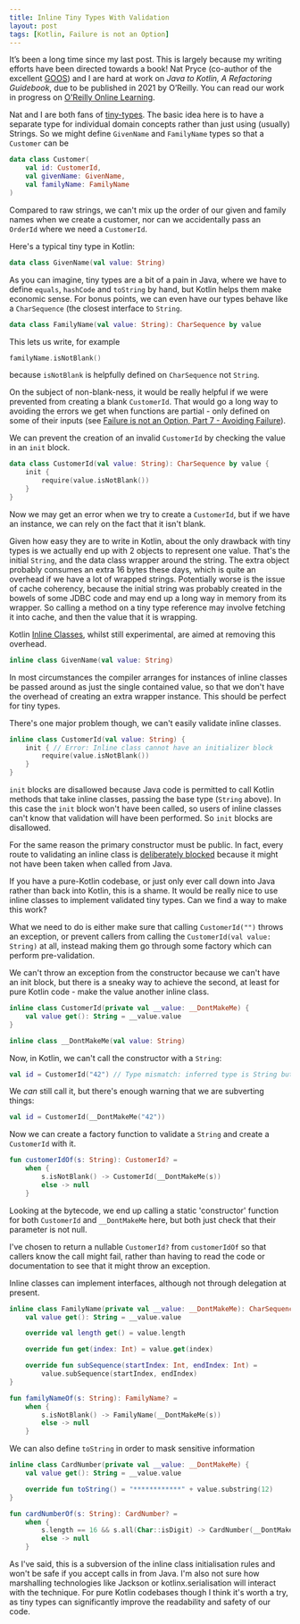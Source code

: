 ```yaml
---
title: Inline Tiny Types With Validation
layout: post
tags: [Kotlin, Failure is not an Option]
---
```


It’s been a long time since my last post.
This is largely because my writing efforts have been directed towards a book!
Nat Pryce (co-author of the excellent [GOOS](http://www.growing-object-oriented-software.com/)) and I are hard at work on _Java to Kotlin, A Refactoring Guidebook_, due to be published in 2021 by O’Reilly.
You can read our work in progress on [O'Reilly Online Learning](https://www.oreilly.com/library/view/java-to-kotlin/).

Nat and I are both fans of [tiny-types](https://darrenhobbs.com/2007/04/11/tiny-types/).
The basic idea here is to have a separate type for individual domain concepts rather than just using (usually) Strings. So we might define `GivenName` and `FamilyName` types so that a `Customer` can be

```kotlin
data class Customer(
    val id: CustomerId,
    val givenName: GivenName,
    val familyName: FamilyName
)
```


Compared to raw strings, we can't mix up the order of our given and family names when we create a customer, nor can we accidentally pass an `OrderId` where we need a `CustomerId`.

Here's a typical tiny type in Kotlin:

```kotlin
data class GivenName(val value: String)
```

As you can imagine, tiny types are a bit of a pain in Java, where we have to define `equals`, `hashCode` and `toString` by hand, but Kotlin helps them make economic sense.
For bonus points, we can even have our types behave like a `CharSequence` (the closest interface to `String`.

```kotlin
data class FamilyName(val value: String): CharSequence by value
```

This lets us write, for example

```kotlin
familyName.isNotBlank()
```

because `isNotBlank` is helpfully defined on `CharSequence` not `String`.

On the subject of non-blank-ness, it would be really helpful if we were prevented from creating a blank `CustomerId`.
That would go a long way to avoiding the errors we get when functions are partial - only defined on some of their inputs (see [Failure is not an Option, Part 7 - Avoiding Failure](failure-is-not-an-option-part-7.html)).

We can prevent the creation of an invalid `CustomerId` by checking the value in an `init` block.

```kotlin
data class CustomerId(val value: String): CharSequence by value {
    init {
        require(value.isNotBlank())
    }
}
```

Now we may get an error when we try to create a `CustomerId`, but if we have an instance, we can rely on the fact that it isn't blank.

Given how easy they are to write in Kotlin, about the only drawback with tiny types is we actually end up with 2 objects to represent one value.
That's the initial `String`, and the data class wrapper around the string.
The extra object probably consumes an extra 16 bytes these days, which is quite an overhead if we have a lot of wrapped strings.
Potentially worse is the issue of cache coherency, because the initial string was probably created in the bowels of some JDBC code and may end up a long way in memory from its wrapper.
So calling a method on a tiny type reference may involve fetching it into cache, and then the value that it is wrapping.

Kotlin [Inline Classes](https://kotlinlang.org/docs/reference/inline-classes.html), whilst still experimental, are aimed at removing this overhead.

```kotlin
inline class GivenName(val value: String)
```

In most circumstances the compiler arranges for instances of inline classes be passed around as just the single contained value, so that we don't have the overhead of creating an extra wrapper instance.
This should be perfect for tiny types.

There's one major problem though, we can't easily validate inline classes.

```kotlin
inline class CustomerId(val value: String) {
    init { // Error: Inline class cannot have an initializer block
        require(value.isNotBlank())
    }
}
```

`init` blocks are disallowed because Java code is permitted to call Kotlin methods that take inline classes, passing the base type (`String` above).
In this case the `init` block won't have been called, so users of inline classes can't know that validation will have been performed.
So `init` blocks are disallowed.

For the same reason the primary constructor must be public.
In fact, every route to validating an inline class is [deliberately blocked](https://discuss.kotlinlang.org/t/about-init-blocks-in-inline-classes/11824) because it might not have been taken when called from Java.

If you have a pure-Kotlin codebase, or just only ever call down into Java rather than back into Kotlin, this is a  shame.
It would be really nice to use inline classes to implement validated tiny types.
Can we find a way to make this work?

What we need to do is either make sure that calling `CustomerId("")` throws an exception, or prevent callers from calling the `CustomerId(val value: String)` at all, instead making them go through some factory which can perform pre-validation.

We can't throw an exception from the constructor because we can't have an init block, but there is a sneaky way to achieve the second, at least for pure Kotlin code -
make the value another inline class.

```kotlin
inline class CustomerId(private val __value: __DontMakeMe) {
    val value get(): String = __value.value
}

inline class __DontMakeMe(val value: String)
```

Now, in Kotlin, we can't call the constructor with a `String`:

```kotlin
val id = CustomerId("42") // Type mismatch: inferred type is String but __DontMakeMe was expected
```

We _can_ still call it, but there's enough warning that we are subverting things:

```kotlin
val id = CustomerId(__DontMakeMe("42"))
```

Now we can create a factory function to validate a `String` and create a  `CustomerId` with it.

```kotlin
fun customerIdOf(s: String): CustomerId? =
    when {
        s.isNotBlank() -> CustomerId(__DontMakeMe(s))
        else -> null
    }
```

Looking at the bytecode, we end up calling a static 'constructor' function for both `CustomerId` and `__DontMakeMe` here, but both just check that their parameter is not null.

I've chosen to return a nullable `CustomerId?` from `customerIdOf` so that callers know the call might fail, rather than having to read the code or documentation to see that it might throw an exception.

Inline classes can implement interfaces, although not through delegation at present.

```kotlin
inline class FamilyName(private val __value: __DontMakeMe): CharSequence {
    val value get(): String = __value.value

    override val length get() = value.length

    override fun get(index: Int) = value.get(index)

    override fun subSequence(startIndex: Int, endIndex: Int) =
        value.subSequence(startIndex, endIndex)
}

fun familyNameOf(s: String): FamilyName? =
    when {
        s.isNotBlank() -> FamilyName(__DontMakeMe(s))
        else -> null
    }
```

We can also define `toString` in order to mask sensitive information

```kotlin
inline class CardNumber(private val __value: __DontMakeMe) {
    val value get(): String = __value.value

    override fun toString() = "************" + value.substring(12)
}

fun cardNumberOf(s: String): CardNumber? =
    when {
        s.length == 16 && s.all(Char::isDigit) -> CardNumber(__DontMakeMe(s))
        else -> null
    }
```

As I've said, this is a subversion of the inline class initialisation rules and won't be safe if you accept calls in from Java.
I'm also not sure how marshalling technologies like Jackson or kotlinx.serialisation will interact with the technique.
For pure Kotlin codebases though I think it's worth a try, as tiny types can significantly improve the readability and safety of our code.

